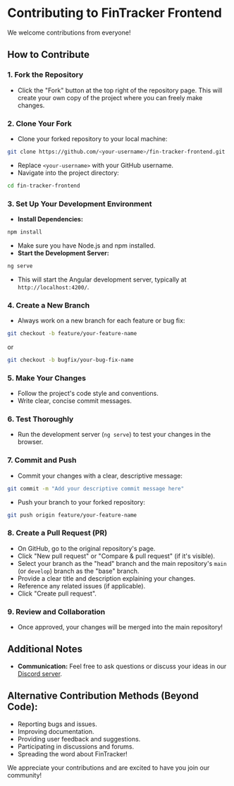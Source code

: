# Contributing to FinTracker Frontend

We welcome contributions from everyone!

## How to Contribute

### 1. Fork the Repository

* Click the "Fork" button at the top right of the repository page. This will create your own copy of the project where you can freely make changes.

### 2. Clone Your Fork

* Clone your forked repository to your local machine:

```bash
git clone https://github.com/<your-username>/fin-tracker-frontend.git
```

* Replace `<your-username>` with your GitHub username.
* Navigate into the project directory:

```bash
cd fin-tracker-frontend
```

### 3. Set Up Your Development Environment

* **Install Dependencies:**
```bash
npm install 
```
  * Make sure you have Node.js and npm installed.
* **Start the Development Server:**
```bash
ng serve
```
  * This will start the Angular development server, typically at `http://localhost:4200/`.

### 4. Create a New Branch

* Always work on a new branch for each feature or bug fix:

```bash
git checkout -b feature/your-feature-name
```

or

```bash
git checkout -b bugfix/your-bug-fix-name
```

### 5. Make Your Changes

* Follow the project's code style and conventions.
* Write clear, concise commit messages.

### 6. Test Thoroughly

* Run the development server (`ng serve`) to test your changes in the browser.


### 7. Commit and Push

* Commit your changes with a clear, descriptive message:

```bash
git commit -m "Add your descriptive commit message here"
```

* Push your branch to your forked repository:

```bash
git push origin feature/your-feature-name
```

### 8. Create a Pull Request (PR)

* On GitHub, go to the original repository's page.
* Click "New pull request" or "Compare & pull request" (if it's visible).
* Select your branch as the "head" branch and the main repository's `main` (or `develop`) branch as the "base" branch.
* Provide a clear title and description explaining your changes.
* Reference any related issues (if applicable).
* Click "Create pull request".

### 9. Review and Collaboration

* Once approved, your changes will be merged into the main repository!

## Additional Notes

* **Communication:** Feel free to ask questions or discuss your ideas in our [Discord server](https://discord.gg/j5ywtYzKg5).


## Alternative Contribution Methods (Beyond Code):

* Reporting bugs and issues.
* Improving documentation.
* Providing user feedback and suggestions.
* Participating in discussions and forums.
* Spreading the word about FinTracker!

We appreciate your contributions and are excited to have you join our community! 

